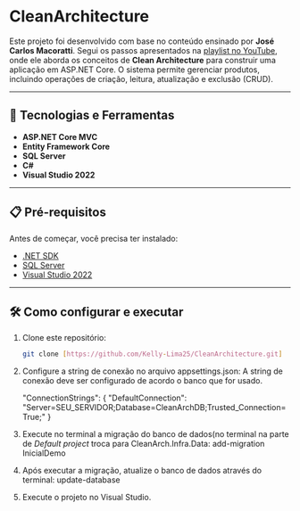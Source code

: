 # CleanArchitecture
Este projeto foi desenvolvido com base no conteúdo ensinado por **José Carlos Macoratti**. Segui os passos apresentados na [playlist no YouTube](https://youtube.com/playlist?list=PLJ4k1IC8GhW3GICba2dLmiTZrVPw0SthC&si=u2dPl1qalTe8NxAY), onde ele aborda os conceitos de **Clean Architecture** para construir uma aplicação em ASP.NET Core. O sistema permite gerenciar produtos, incluindo operações de criação, leitura, atualização e exclusão (CRUD).

---

## 🚀 Tecnologias e Ferramentas
- **ASP.NET Core MVC**
- **Entity Framework Core**
- **SQL Server**
- **C#**
- **Visual Studio 2022**

---

## 📋 Pré-requisitos

Antes de começar, você precisa ter instalado:
- [.NET SDK](https://dotnet.microsoft.com/download)
- [SQL Server](https://www.microsoft.com/sql-server/sql-server-downloads)
- [Visual Studio 2022](https://visualstudio.microsoft.com/)

---

## 🛠️ Como configurar e executar

1. Clone este repositório:

   ```bash
   git clone [https://github.com/Kelly-Lima25/CleanArchitecture.git]
   
2. Configure a string de conexão no arquivo appsettings.json:
    A string de conexão deve ser configurado de acordo o banco que for usado.
   
    "ConnectionStrings": {
    "DefaultConnection": "Server=SEU_SERVIDOR;Database=CleanArchDB;Trusted_Connection=True;"
    }
   
3. Execute no terminal a migração do banco de dados(no terminal na parte de *Default project* troca para CleanArch.Infra.Data:
   add-migration InicialDemo
   
4. Após executar a migração, atualize o banco de dados através do terminal:
   update-database
   
5. Execute o projeto no Visual Studio.
